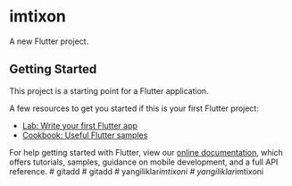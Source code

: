 # imtixon

A new Flutter project.

## Getting Started

This project is a starting point for a Flutter application.

A few resources to get you started if this is your first Flutter project:

- [Lab: Write your first Flutter app](https://flutter.dev/docs/get-started/codelab)
- [Cookbook: Useful Flutter samples](https://flutter.dev/docs/cookbook)

For help getting started with Flutter, view our
[online documentation](https://flutter.dev/docs), which offers tutorials,
samples, guidance on mobile development, and a full API reference.
#   g i t a d d  
 #   g i t a d d  
 #   y a n g i l i k l a r _ i m t i x o n i  
 #   y a n g i l i k l a r _ i m t i x o n i  
 